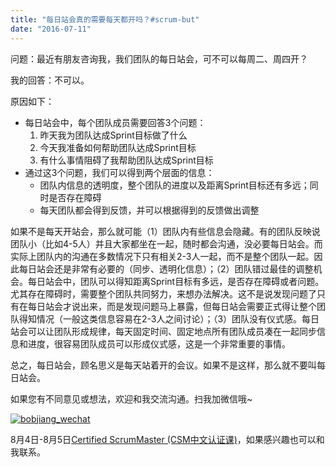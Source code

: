 ```yaml
---
title: "每日站会真的需要每天都开吗？#scrum-but"
date: "2016-07-11"
---
```


问题：最近有朋友咨询我，我们团队的每日站会，可不可以每周二、周四开？

我的回答：不可以。

原因如下：

- 每日站会中，每个团队成员需要回答3个问题：
    1. 昨天我为团队达成Sprint目标做了什么
    2. 今天我准备如何帮助团队达成Sprint目标
    3. 有什么事情阻碍了我帮助团队达成Sprint目标
- 通过这3个问题，我们可以得到两个层面的信息：
    - 团队内信息的透明度，整个团队的进度以及距离Sprint目标还有多远；同时是否存在障碍
    - 每天团队都会得到反馈，并可以根据得到的反馈做出调整

如果不是每天开站会，那么就可能（1）团队内有些信息会隐藏。有的团队反映说团队小（比如4-5人）并且大家都坐在一起，随时都会沟通，没必要每日站会。而实际上团队内的沟通在多数情况下只有相关2-3人一起，而不是整个团队一起。因此每日站会还是非常有必要的（同步、透明化信息）；（2）团队错过最佳的调整机会。每日站会中，团队可以得知距离Sprint目标有多远，是否存在障碍或者问题。尤其存在障碍时，需要整个团队共同努力，来想办法解决。这不是说发现问题了只有在每日站会才说出来，而是发现问题马上暴露，但每日站会需要正式得让整个团队得知情况（一般这类信息容易在2-3人之间讨论）；（3）团队没有仪式感。每日站会可以让团队形成规律，每天固定时间、固定地点所有团队成员凑在一起同步信息和进度，很容易团队成员可以形成仪式感，这是一个非常重要的事情。

总之，每日站会，顾名思义是每天站着开的会议。如果不是这样，那么就不要叫每日站会。

如果您有不同意见或想法，欢迎和我交流沟通。扫我加微信哦~

[![bobjiang_wechat](/wp-content/uploads/2015/11/bobjiang_wechat.jpg)](http://bobjiang.com/index.php/2015/11/10/essential-scrum-gift/bobjiang_wechat/#main)

8月4日-8月5日[Certified ScrumMaster (CSM中文认证课)](http://yihuode.io/activities/315)，如果感兴趣也可以和我联系。
